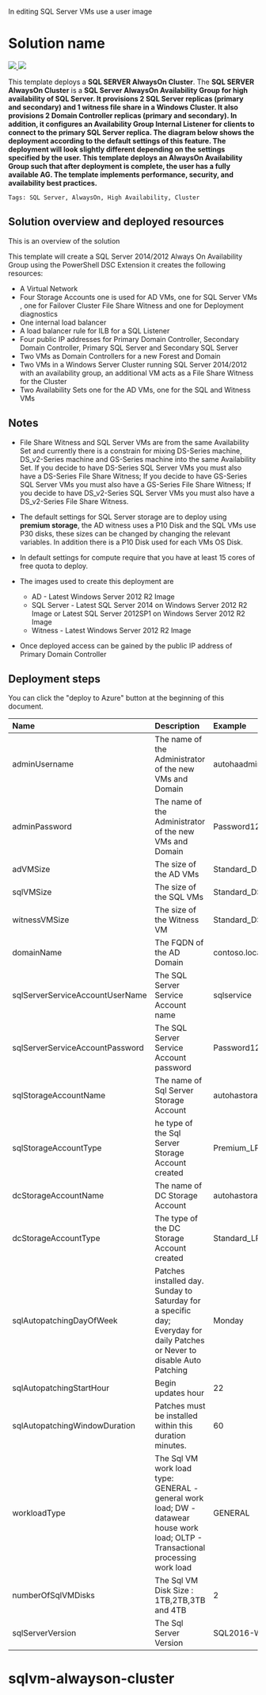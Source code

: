 In editing
SQL Server VMs use a user image 


# Solution name

<a href="https://portal.azure.com/#create/Microsoft.Template/uri/https%3A%2F%2Fraw.githubusercontent.com%2Fnavalev%2FAzure-SQL-AO%2Fmaster%2Fsqlvm-alwayson-cluster%2Fazuredeploy.json" target="_blank">
<img src="http://azuredeploy.net/deploybutton.png"/>
</a>
<a href="http://armviz.io/#/?load=https%3A%2F%2Fraw.githubusercontent.com%2Fnavalev%2FAzure-SQL-AO%2Fmaster%2Fsqlvm-alwayson-cluster%2Fazuredeploy.json" target="_blank">
<img src="http://armviz.io/visualizebutton.png"/>
</a>


This template deploys a **SQL SERVER AlwaysOn Cluster**. The **SQL SERVER AlwaysOn Cluster** is a **SQL Server AlwaysOn Availability Group for high availability of SQL Server. It provisions 2 SQL Server replicas (primary and secondary) and 1 witness file share in a Windows Cluster. It also provisions 2 Domain Controller replicas (primary and secondary). In addition, it configures an Availability Group Internal Listener for clients to connect to the primary SQL Server replica. The diagram below shows the deployment according to the default settings of this feature. The deployment will look slightly different depending on the settings specified by the user.
This template deploys an AlwaysOn Availability Group such that after deployment is complete, the user has a fully available AG. The template implements performance, security, and availability best practices.**

`Tags: SQL Server, AlwaysOn, High Availability, Cluster `

## Solution overview and deployed resources

This is an overview of the solution

This template will create a SQL Server 2014/2012 Always On Availability Group using the PowerShell DSC Extension it creates the following resources:

+	A Virtual Network
+	Four Storage Accounts one is used for AD VMs, one for SQL Server VMs , one for Failover Cluster File Share Witness and one for Deployment diagnostics
+	One internal load balancer
+	A load balancer rule for ILB for a SQL Listener
+ 	Four public IP addresses for Primary Domain Controller, Secondary Domain Controller, Primary SQL Server and Secondary SQL Server
+	Two VMs as Domain Controllers for a new Forest and Domain
+	Two VMs in a Windows Server Cluster running SQL Server 2014/2012 with an availability group, an additional VM acts as a File Share Witness for the Cluster
+	Two Availability Sets one for the AD VMs, one for the SQL and Witness VMs

## Notes

+ 	File Share Witness and SQL Server VMs are from the same Availability Set and currently there is a constrain for mixing DS-Series machine, DS_v2-Series machine and GS-Series machine into the same Availability Set. If you decide to have DS-Series SQL Server VMs you must also have a DS-Series File Share Witness; If you decide to have GS-Series SQL Server VMs you must also have a GS-Series File Share Witness; If you decide to have DS_v2-Series SQL Server VMs you must also have a DS_v2-Series File Share Witness.

+	The default settings for SQL Server storage are to deploy using **premium storage**, the AD witness uses a P10 Disk and the SQL VMs use P30 disks, these sizes can be changed by changing the relevant variables. In addition there is a P10 Disk used for each VMs OS Disk.

+ 	In default settings for compute require that you have at least 15 cores of free quota to deploy.

+ 	The images used to create this deployment are
	+ 	AD - Latest Windows Server 2012 R2 Image
	+ 	SQL Server - Latest SQL Server 2014 on Windows Server 2012 R2 Image or Latest SQL Server 2012SP1 on Windows Server 2012 R2 Image
	+ 	Witness - Latest Windows Server 2012 R2 Image

+ 	Once deployed access can be gained by the public IP address of Primary Domain Controller

## Deployment steps

You can click the "deploy to Azure" button at the beginning of this document.

|Name|Description|Example|
|:---|:---------------------|:---------------|
|adminUsername|The name of the Administrator of the new VMs and Domain|autohaadmin|
|adminPassword|The name of the Administrator of the new VMs and Domain|Password123|
|adVMSize|The size of the AD VMs |Standard_D1|
|sqlVMSize|The size of the SQL VMs |Standard_DS4|
|witnessVMSize|The size of the Witness VM |Standard_DS1|
|domainName|The FQDN of the AD Domain|contoso.local|
|sqlServerServiceAccountUserName|The SQL Server Service Account name|sqlservice|
|sqlServerServiceAccountPassword|The SQL Server Service Account password|Password123|
|sqlStorageAccountName|The name of Sql Server Storage Account|autohastorageaccountsql|
|sqlStorageAccountType|he type of the Sql Server Storage Account created|Premium_LRS|
|dcStorageAccountName|The name of  DC Storage Account|autohastorageaccountdc|
|dcStorageAccountType|The type of the DC Storage Account created|Standard_LRS|
|sqlAutopatchingDayOfWeek|Patches installed day. Sunday to Saturday for a specific day; Everyday for daily Patches or Never to disable Auto Patching|Monday|
|sqlAutopatchingStartHour|Begin updates hour|22|
|sqlAutopatchingWindowDuration|Patches must be installed within this duration minutes.|60|
|workloadType|The Sql VM work load type: GENERAL - general work load; DW - datawear house work load; OLTP - Transactional processing work load|GENERAL|
|numberOfSqlVMDisks|The Sql VM Disk Size : 1TB,2TB,3TB and 4TB|2|
|sqlServerVersion|The Sql Server Version|SQL2016-WS2012R2|

# sqlvm-alwayson-cluster
